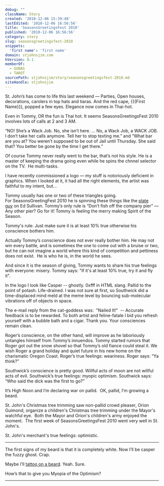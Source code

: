 ```yaml
---
debug: ""
className: Story
created: '2010-12-06 15:39:48'
lastEdited: '2010-12-06 16:56:56'
title: 'SeasonsGreetingsFest 2010'
published: '2010-12-06 16:56:56'
category: story
slug: seasonsgreetingsfest-2010
snippets:
  'first name': 'first name'
domain: stjohnsjim.com
hVersion: 0.1
memberOf:
  - GUNAS
  - TAROT
sourcePath: stjohnsjim/story/seasonsgreetingsfest-2010.md
siteHandle: stjohnsjim
---
```

St. John&rsquo;s has come to life this last weekend &mdash; Parties, Open houses, decorations, carolers in top hats and tiaras. And the red cape, {{{First Name}}}, popped a few eyes. Elegance now comes in Thai-hot.

Even in Tommy, OR the fun is Thai hot. It seems SeasonsGreetingsFest 2010 involves lots of calls at 2 and 3 AM.

&ldquo;NO! She&rsquo;s a Wack Job. No, she isn&rsquo;t here. &hellip; No, a Wack Job, a WACK JOB. I don&rsquo;t take her calls anymore. Tell her to stop texting me.&rdquo; and &ldquo;What bar are you at? You weren&rsquo;t supposed to be out of Jail until Thursday. She said that? You better be gone by the time I get there.&rdquo;

Of course Tommy never really went to the bar, that&rsquo;s not his style. He is a master of keeping the drama going even while he spins the chnnel selector on the TV. &nbsp;He multi-tasks.

I have recently commissioned a logo &mdash; my stuff is notoriously deficient in graphics. When I looked at it, it had all the right elements, the artist was faithful to my intent, but&hellip;

Tommy usually has one or two of these triangles going. For&nbsp;SeasonsGreetingFest 2010&nbsp;he is spinning these things like the&nbsp;[plate guy][0]&nbsp;on Ed Sullivan. Tommy&rsquo;s only rule is &ldquo;Don&rsquo;t fish off the company pier&rdquo; &mdash; Any other pier? Go for it!&nbsp;Tommy is feeling the merry making Spirit of the Season.

Tommy's rule: Just make sure it is at least 10% true otherwise his conscience bothers him. &nbsp;

Actually Tommy&rsquo;s conscience does not ever really bother him. He may not win every battle, and is sometimes the one to come out with a bruise or two, but he can not imagine a world where this kind of competition and pettiness does not exist. &nbsp;He is who he is, in the world he sees.

And since it is the season of giving, Tommy wants to share his true feelings with everyone: misery. Tommy says: &quot;If it's at&nbsp;least 10% true, try it and fly it&quot;.

In the logo I look like Casper -- ghostly. 0xfff in HTML slang. Pallid to the point of potash. Life-drained. I was not sure at first, so Southwick did a time-displaced mind meld at the meme level by bouncing sub-molecular vibrations off of objects in space.

The e-mail reply from the cat-goddess was: &nbsp;&quot;Nailed It!&quot; &nbsp;-- Accurate feedback is to be rewarded. To both artist and feline-fatale I bid you refresh yourself with a bubble bath and a cigar. Thank you. Your&nbsp;consciences remain clean.

Roger&rsquo;s conscience, on the other hand, will improve as he laboriously untangles himself from Tommy&rsquo;s innuendos. Tommy started rumors that Roger got out the snow shovel so that Tommy&rsquo;s old fiance could steal it. We wish Roger a grand holiday and quiet future in his new home on the charismatic Oregon Coast. Roger&rsquo;s true feelings: weariness. Roger says: &ldquo;Ya think?&rdquo;

Southwick&rsquo;s conscience is pretty good. Willful acts of moon are not willful acts of evil. Southwick&rsquo;s true feelings: myopic optimism. Southwick says: &ldquo;Who said the dick was the first to go?&rdquo;

It&rsquo;s High Noon and I&rsquo;m declaring war on pallid. &nbsp;OK, pallid, I&rsquo;m growing a beard.

St. John's Christmas tree trimming saw non-pallid crowd pleaser, Orion Guimond, organize a children's Christmas tree trimming under the Mayor's watchful eye. &nbsp;Both the Mayor and Orion's children's army enjoyed the moment. &nbsp;The first week of SeasonsGreetingsFest 2010 went very well in St. John's.

St. John's merchant's true feelings: optimistic.

------------------------------------------------------------------------------------

The first signs of my beard is that it is completely white. Now I&rsquo;ll be casper the fuzzy ghost. Crap.

Maybe I&rsquo;ll [tattoo on a beard][1]. Yeah. Sure.

How&rsquo;s that to give you Myopia of the Optimism?

------------------------------------------------------------------------------------

[0]: http://www.youtube.com/watch?v=Zhoos1oY404
[1]: http://en.wikipedia.org/wiki/File:Kingsporch.jpg